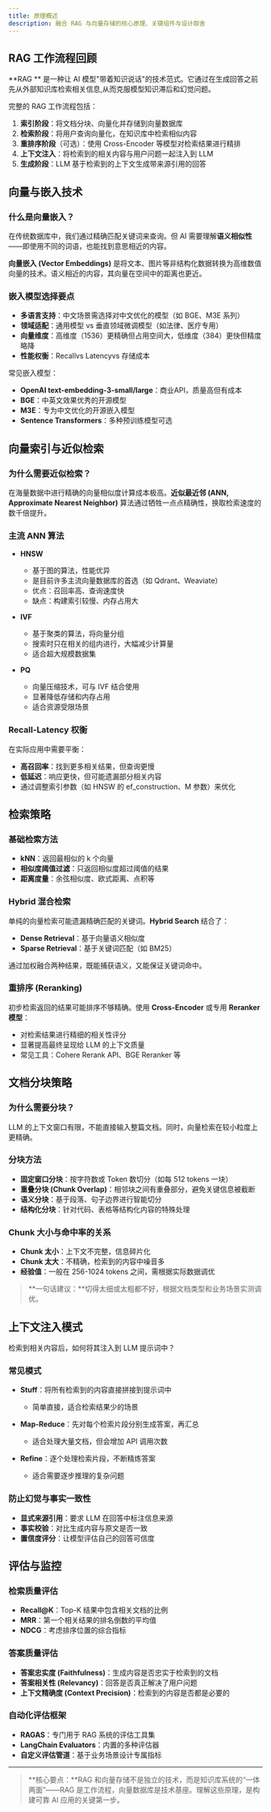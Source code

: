 ```yaml
---
title: 原理概述
description: 融合 RAG 与向量存储的核心原理、关键组件与设计取舍
---
```


## RAG 工作流程回顾

**RAG ** 是一种让 AI 模型"带着知识说话"的技术范式。它通过在生成回答之前先从外部知识库检索相关信息,从而克服模型知识滞后和幻觉问题。

完整的 RAG 工作流程包括：

1. **索引阶段**：将文档分块、向量化并存储到向量数据库
2. **检索阶段**：将用户查询向量化，在知识库中检索相似内容
3. **重排序阶段**（可选）：使用 Cross-Encoder 等模型对检索结果进行精排
4. **上下文注入**：将检索到的相关内容与用户问题一起注入到 LLM
5. **生成阶段**：LLM 基于检索到的上下文生成带来源引用的回答

## 向量与嵌入技术

### 什么是向量嵌入？

在传统数据库中，我们通过精确匹配关键词来查询。但 AI 需要理解**语义相似性**——即使用不同的词语，也能找到意思相近的内容。

**向量嵌入 (Vector Embeddings)** 是将文本、图片等非结构化数据转换为高维数值向量的技术。语义相近的内容，其向量在空间中的距离也更近。

### 嵌入模型选择要点

- **多语言支持**：中文场景需选择对中文优化的模型（如 BGE、M3E 系列）
- **领域适配**：通用模型 vs 垂直领域微调模型（如法律、医疗专用）
- **向量维度**：高维度（1536）更精确但占用空间大，低维度（384）更快但精度略降
- **性能权衡**：Recallvs Latencyvs 存储成本

常见嵌入模型：

- **OpenAI text-embedding-3-small/large**：商业API，质量高但有成本
- **BGE**：中英文效果优秀的开源模型
- **M3E**：专为中文优化的开源嵌入模型
- **Sentence Transformers**：多种预训练模型可选

## 向量索引与近似检索

### 为什么需要近似检索？

在海量数据中进行精确的向量相似度计算成本极高。**近似最近邻 (ANN, Approximate Nearest Neighbor)** 算法通过牺牲一点点精确性，换取检索速度的数千倍提升。

### 主流 ANN 算法

- **HNSW**
  - 基于图的算法，性能优异
  - 是目前许多主流向量数据库的首选（如 Qdrant、Weaviate）
  - 优点：召回率高、查询速度快
  - 缺点：构建索引较慢、内存占用大

- **IVF**
  - 基于聚类的算法，将向量分组
  - 搜索时只在相关的组内进行，大幅减少计算量
  - 适合超大规模数据集

- **PQ**
  - 向量压缩技术，可与 IVF 结合使用
  - 显著降低存储和内存占用
  - 适合资源受限场景

### Recall-Latency 权衡

在实际应用中需要平衡：

- **高召回率**：找到更多相关结果，但查询更慢
- **低延迟**：响应更快，但可能遗漏部分相关内容
- 通过调整索引参数（如 HNSW 的 ef_construction、M 参数）来优化

## 检索策略

### 基础检索方法

- **kNN**：返回最相似的 k 个向量
- **相似度阈值过滤**：只返回相似度超过阈值的结果
- **距离度量**：余弦相似度、欧式距离、点积等

### Hybrid 混合检索

单纯的向量检索可能遗漏精确匹配的关键词。**Hybrid Search** 结合了：

- **Dense Retrieval**：基于向量语义相似度
- **Sparse Retrieval**：基于关键词匹配（如 BM25）

通过加权融合两种结果，既能捕获语义，又能保证关键词命中。

### 重排序 (Reranking)

初步检索返回的结果可能排序不够精确。使用 **Cross-Encoder** 或专用 **Reranker 模型**：

- 对检索结果进行精细的相关性评分
- 显著提高最终呈现给 LLM 的上下文质量
- 常见工具：Cohere Rerank API、BGE Reranker 等

## 文档分块策略

### 为什么需要分块？

LLM 的上下文窗口有限，不能直接输入整篇文档。同时，向量检索在较小粒度上更精确。

### 分块方法

- **固定窗口分块**：按字符数或 Token 数切分（如每 512 tokens 一块）
- **重叠分块 (Chunk Overlap)**：相邻块之间有重叠部分，避免关键信息被截断
- **语义分块**：基于段落、句子边界进行智能切分
- **结构化分块**：针对代码、表格等结构化内容的特殊处理

### Chunk 大小与命中率的关系

- **Chunk 太小**：上下文不完整，信息碎片化
- **Chunk 太大**：不精确，检索到的内容中噪音多
- **经验值**：一般在 256-1024 tokens 之间，需根据实际数据调优

> **一句话建议：**切得太细或太粗都不好，根据文档类型和业务场景实测调优。

## 上下文注入模式

检索到相关内容后，如何将其注入到 LLM 提示词中？

### 常见模式

- **Stuff**：将所有检索到的内容直接拼接到提示词中
  - 简单直接，适合检索结果少的场景
- **Map-Reduce**：先对每个检索片段分别生成答案，再汇总
  - 适合处理大量文档，但会增加 API 调用次数

- **Refine**：逐个处理检索片段，不断精炼答案
  - 适合需要逐步推理的复杂问题

### 防止幻觉与事实一致性

- **显式来源引用**：要求 LLM 在回答中标注信息来源
- **事实校验**：对比生成内容与原文是否一致
- **置信度评分**：让模型评估自己的回答可信度

## 评估与监控

### 检索质量评估

- **Recall@K**：Top-K 结果中包含相关文档的比例
- **MRR**：第一个相关结果的排名倒数的平均值
- **NDCG**：考虑排序位置的综合指标

### 答案质量评估

- **答案忠实度 (Faithfulness)**：生成内容是否忠实于检索到的文档
- **答案相关性 (Relevancy)**：回答是否真正解决了用户问题
- **上下文精确度 (Context Precision)**：检索到的内容是否都是必要的

### 自动化评估框架

- **RAGAS**：专门用于 RAG 系统的评估工具集
- **LangChain Evaluators**：内置的多种评估器
- **自定义评估管道**：基于业务场景设计专属指标

---

> **核心要点：**RAG 和向量存储不是独立的技术，而是知识库系统的“一体两面”——RAG 是工作流程，向量数据库是技术基座。理解这些原理，是构建可靠 AI 应用的关键第一步。

